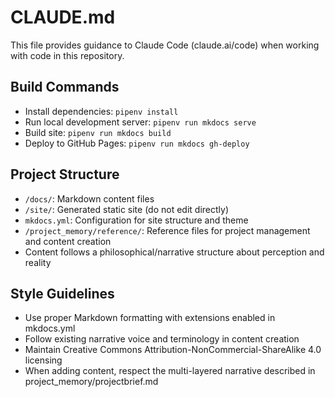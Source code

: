 # CLAUDE.md

This file provides guidance to Claude Code (claude.ai/code) when working with code in this repository.

## Build Commands

- Install dependencies: `pipenv install`
- Run local development server: `pipenv run mkdocs serve`
- Build site: `pipenv run mkdocs build`
- Deploy to GitHub Pages: `pipenv run mkdocs gh-deploy`

## Project Structure

- `/docs/`: Markdown content files
- `/site/`: Generated static site (do not edit directly)
- `mkdocs.yml`: Configuration for site structure and theme
- `/project_memory/reference/`: Reference files for project management and content creation
- Content follows a philosophical/narrative structure about perception and reality

## Style Guidelines

- Use proper Markdown formatting with extensions enabled in mkdocs.yml
- Follow existing narrative voice and terminology in content creation
- Maintain Creative Commons Attribution-NonCommercial-ShareAlike 4.0 licensing
- When adding content, respect the multi-layered narrative described in project_memory/projectbrief.md
